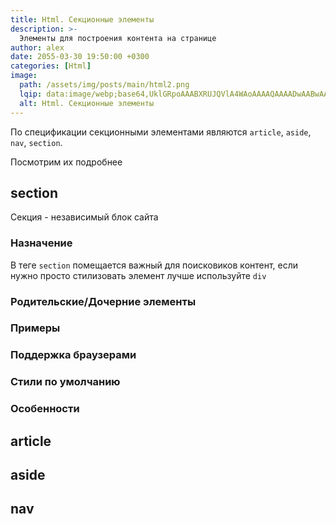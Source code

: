 ```yaml
---
title: Html. Секционные элементы
description: >-
  Элементы для построения контента на странице
author: alex
date: 2055-03-30 19:50:00 +0300
categories: [Html]
image:
  path: /assets/img/posts/main/html2.png
  lqip: data:image/webp;base64,UklGRpoAAABXRUJQVlA4WAoAAAAQAAAADwAABwAAQUxQSDIAAAARL0AmbZurmr57yyIiqE8oiG0bejIYEQTgqiDA9vqnsUSI6H+oAERp2HZ65qP/VIAWAFZQOCBCAAAA8AEAnQEqEAAIAAVAfCWkAALp8sF8rgRgAP7o9FDvMCkMde9PK7euH5M1m6VWoDXf2FkP3BqV0ZYbO6NA/VFIAAAA
  alt: Html. Секционные элементы
---
```


По спецификации секционными элементами являются `article`, `aside`, `nav`, `section`.

Посмотрим их подробнее

## section

Секция - независимый блок сайта

### Назначение

В теге `section` помещается важный для поисковиков контент, если нужно просто стилизовать элемент лучше используйте `div`
 
### Родительские/Дочерние элементы

### Примеры
### Поддержка браузерами
### Стили по умолчанию
### Особенности

## article
## aside
## nav

